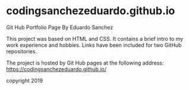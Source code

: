 # codingsanchezeduardo.github.io

Git Hub Portfolio Page
By Eduardo Sanchez

This project was based on HTML and CSS. 
It contains a brief intro to my work experience and hobbies. 
Links have been included for two GitHub repositories.

The project is hosted by Git Hub pages at the following address:
https://codingsanchezeduardo.github.io/

copyright 2019
